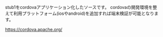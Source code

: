 stub1をcordovaアプリケーション化したソースです。
cordovaの開発環境を整えて利用プラットフォーム(iosやandroid)を追加すれば端末検証が可能となります。

https://cordova.apache.org/
